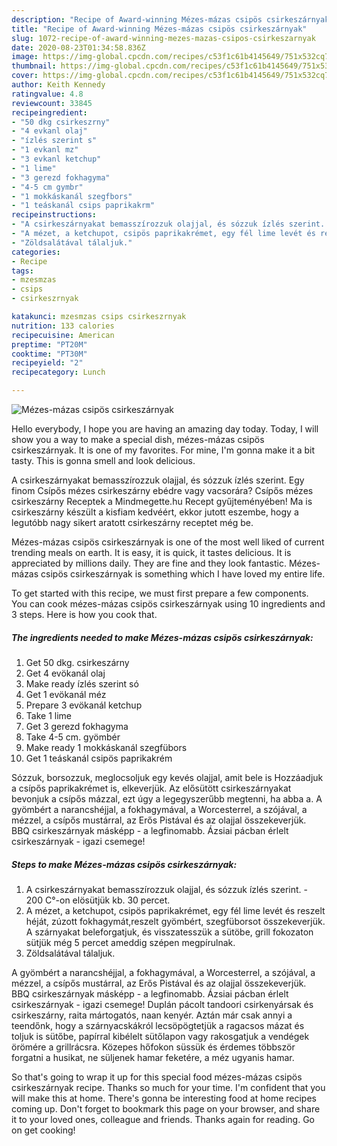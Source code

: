 ```yaml
---
description: "Recipe of Award-winning Mézes-mázas csipös csirkeszárnyak"
title: "Recipe of Award-winning Mézes-mázas csipös csirkeszárnyak"
slug: 1072-recipe-of-award-winning-mezes-mazas-csipos-csirkeszarnyak
date: 2020-08-23T01:34:58.836Z
image: https://img-global.cpcdn.com/recipes/c53f1c61b4145649/751x532cq70/mezes-mazas-csipos-csirkeszarnyak-recept-foto.jpg
thumbnail: https://img-global.cpcdn.com/recipes/c53f1c61b4145649/751x532cq70/mezes-mazas-csipos-csirkeszarnyak-recept-foto.jpg
cover: https://img-global.cpcdn.com/recipes/c53f1c61b4145649/751x532cq70/mezes-mazas-csipos-csirkeszarnyak-recept-foto.jpg
author: Keith Kennedy
ratingvalue: 4.8
reviewcount: 33845
recipeingredient:
- "50 dkg csirkeszrny"
- "4 evkanl olaj"
- "ízlés szerint s"
- "1 evkanl mz"
- "3 evkanl ketchup"
- "1 lime"
- "3 gerezd fokhagyma"
- "4-5 cm gymbr"
- "1 mokkáskanál szegfbors"
- "1 teáskanál csips paprikakrm"
recipeinstructions:
- "A csirkeszárnyakat bemasszírozzuk olajjal, és sózzuk ízlés szerint. 200 C°-on elösütjük kb. 30 percet."
- "A mézet, a ketchupot, csipös paprikakrémet, egy fél lime levét és reszelt héját, zúzott fokhagymát,reszelt gyömbért, szegfüborsot összekeverjük. A szárnyakat beleforgatjuk, és visszatesszük a sütöbe, grill fokozaton sütjük még 5 percet ameddig szépen megpírulnak."
- "Zöldsalátával tálaljuk."
categories:
- Recipe
tags:
- mzesmzas
- csips
- csirkeszrnyak

katakunci: mzesmzas csips csirkeszrnyak 
nutrition: 133 calories
recipecuisine: American
preptime: "PT20M"
cooktime: "PT30M"
recipeyield: "2"
recipecategory: Lunch

---
```



![Mézes-mázas csipös csirkeszárnyak](https://img-global.cpcdn.com/recipes/c53f1c61b4145649/751x532cq70/mezes-mazas-csipos-csirkeszarnyak-recept-foto.jpg)

Hello everybody, I hope you are having an amazing day today. Today, I will show you a way to make a special dish, mézes-mázas csipös csirkeszárnyak. It is one of my favorites. For mine, I'm gonna make it a bit tasty. This is gonna smell and look delicious.

A csirkeszárnyakat bemasszírozzuk olajjal, és sózzuk ízlés szerint. Egy finom Csípős mézes csirkeszárny ebédre vagy vacsorára? Csípős mézes csirkeszárny Receptek a Mindmegette.hu Recept gyűjteményében! Ma is csirkeszárny készült a kisfiam kedvéért, ekkor jutott eszembe, hogy a legutóbb nagy sikert aratott csirkeszárny receptet még be.

Mézes-mázas csipös csirkeszárnyak is one of the most well liked of current trending meals on earth. It is easy, it is quick, it tastes delicious. It is appreciated by millions daily. They are fine and they look fantastic. Mézes-mázas csipös csirkeszárnyak is something which I have loved my entire life.


To get started with this recipe, we must first prepare a few components. You can cook mézes-mázas csipös csirkeszárnyak using 10 ingredients and 3 steps. Here is how you cook that.

<!--inarticleads1-->

##### The ingredients needed to make Mézes-mázas csipös csirkeszárnyak:

1. Get 50 dkg. csirkeszárny
1. Get 4 evökanál olaj
1. Make ready ízlés szerint só
1. Get 1 evökanál méz
1. Prepare 3 evökanál ketchup
1. Take 1 lime
1. Get 3 gerezd fokhagyma
1. Take 4-5 cm. gyömbér
1. Make ready 1 mokkáskanál szegfübors
1. Get 1 teáskanál csipös paprikakrém


Sózzuk, borsozzuk, meglocsoljuk egy kevés olajjal, amit bele is Hozzáadjuk a csípős paprikakrémet is, elkeverjük. Az elősütött csirkeszárnyakat bevonjuk a csípős mázzal, ezt úgy a legegyszerűbb megtenni, ha abba a. A gyömbért a narancshéjjal, a fokhagymával, a Worcesterrel, a szójával, a mézzel, a csípős mustárral, az Erős Pistával és az olajjal összekeverjük. BBQ csirkeszárnyak másképp - a legfinomabb. Ázsiai pácban érlelt csirkeszárnyak - igazi csemege! 

<!--inarticleads2-->

##### Steps to make Mézes-mázas csipös csirkeszárnyak:

1. A csirkeszárnyakat bemasszírozzuk olajjal, és sózzuk ízlés szerint. - 200 C°-on elösütjük kb. 30 percet.
1. A mézet, a ketchupot, csipös paprikakrémet, egy fél lime levét és reszelt héját, zúzott fokhagymát,reszelt gyömbért, szegfüborsot összekeverjük. A szárnyakat beleforgatjuk, és visszatesszük a sütöbe, grill fokozaton sütjük még 5 percet ameddig szépen megpírulnak.
1. Zöldsalátával tálaljuk.


A gyömbért a narancshéjjal, a fokhagymával, a Worcesterrel, a szójával, a mézzel, a csípős mustárral, az Erős Pistával és az olajjal összekeverjük. BBQ csirkeszárnyak másképp - a legfinomabb. Ázsiai pácban érlelt csirkeszárnyak - igazi csemege! Duplán pácolt tandoori csirkenyársak és csirkeszárny, raita mártogatós, naan kenyér. Aztán már csak annyi a teendőnk, hogy a szárnyacskákról lecsöpögtetjük a ragacsos mázat és toljuk is sütőbe, papírral kibélelt sütőlapon vagy rakosgatjuk a vendégek örömére a grillrácsra. Közepes hőfokon süssük és érdemes többször forgatni a husikat, ne süljenek hamar feketére, a méz ugyanis hamar. 

So that's going to wrap it up for this special food mézes-mázas csipös csirkeszárnyak recipe. Thanks so much for your time. I'm confident that you will make this at home. There's gonna be interesting food at home recipes coming up. Don't forget to bookmark this page on your browser, and share it to your loved ones, colleague and friends. Thanks again for reading. Go on get cooking!
